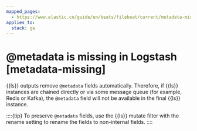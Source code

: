 ```yaml
---
mapped_pages:
  - https://www.elastic.co/guide/en/beats/filebeat/current/metadata-missing.html
applies_to:
  stack: ga
---
```


# @metadata is missing in Logstash [metadata-missing]

{{ls}} outputs remove `@metadata` fields automatically. Therefore, if {{ls}} instances are chained directly or via some message queue (for example, Redis or Kafka), the `@metadata` field will not be available in the final {{ls}} instance.

::::{tip}
To preserve `@metadata` fields, use the {{ls}} mutate filter with the rename setting to rename the fields to non-internal fields.
::::


